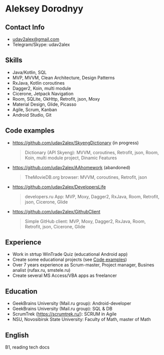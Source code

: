 # Aleksey Dorodnyy

## Contact Info
- udav2alex@gmail.com
- Telegram/Skype: udav2alex

## Skills
- Java/Kotlin, SQL
- MVP, MVVM, Clean Architecture, Design Patterns
- RxJava, Kotlin coroutines
- Dagger2, Koin, multi module
- Cicerone, Jetpack Navigation
- Room, SQLite, OkHttp, Retrofit, json, Moxy
- Material Design, Glide, Picasso
- Agile, Scrum, Kanban
- Android Studio, Git

## Code examples
- https://github.com/udav2alex/SkyengDictionary (in progress)

   > Dictionary (API Skyeng): MVVM, coroutines, Retrofit, json, Room, Koin, multi module project, Dinamic Features
- https://github.com/udav2alex/AAhomework (abandoned)

   > TheMovieDB.org browser: MVVM, coroutines, Retrofit, json
- https://github.com/udav2alex/DevelopersLife

   > developers.ru App: MVP, Moxy, Dagger2, RxJava, Room, Retrofit, json, Cicerone, Glide
- https://github.com/udav2alex/GithubClient

   > Simple GitHub client: MVP, Moxy, Dagger2, RxJava, Room, Retrofit, json, Cicerone, Glide

## Experience
- Work in strtup WinTrade Quiz (educational Android app)
- Create some educational projects (see [Code examples](#code-examples))
- Over 7 years experience as Scrum-master, Project manager, Busines analist (rufax.ru, smstele.ru)
- Create several MS Access/VBA apps as freelancer

## Education
- GeekBrains University (Mail.ru group): Android-developer
- GeekBrains University (Mail.ru group): SQL & DB
- ScrumTrek (https://scrumtrek.ru/): SCRUM in Agile
- NSU, Novosibirsk State University: Faculty of Math, master of Math

## English
B1, reading tech docs
